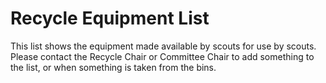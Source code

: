 # Recycle Equipment List

This list shows the equipment made available by scouts for use by scouts.  Please contact the Recycle Chair or Committee Chair to add something to the list, or when something is taken from the bins.

